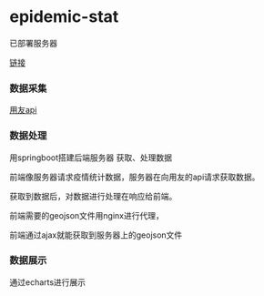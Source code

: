 # epidemic-stat

已部署服务器

[链接](http://81.68.122.122:8081/)

### 数据采集

[用友api](https://api.yonyoucloud.com/apilink/tempServicePages/260492aa-6dbd-49f6-b82a-8a463b73ac33_true.html)

### 数据处理

用springboot搭建后端服务器 获取、处理数据

前端像服务器请求疫情统计数据，服务器在向用友的api请求获取数据。

获取到数据后，对数据进行处理在响应给前端。

前端需要的geojson文件用nginx进行代理，

前端通过ajax就能获取到服务器上的geojson文件

### 数据展示

通过echarts进行展示